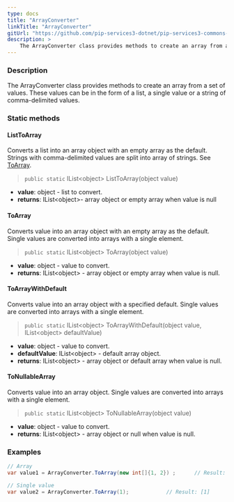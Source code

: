 ```yaml
---
type: docs
title: "ArrayConverter"
linkTitle: "ArrayConverter"
gitUrl: "https://github.com/pip-services3-dotnet/pip-services3-commons-dotnet"
description: > 
    The ArrayConverter class provides methods to create an array from a set of values.
---
```


### Description
The ArrayConverter class provides methods to create an array from a set of values. These values can be in the form of a list,  a single value or a string of comma-delimited values.    

### Static methods

#### ListToArray

Converts a list into an array object with an empty array as the default.
Strings with comma-delimited values are split into array of strings.
See [ToArray](#toarray).

> `public static` IList\<object\> ListToArray(object value)

- **value**: object - list to convert.
- **returns**: IList\<object\>- array object or empty array when value is null


#### ToArray
Converts value into an array object with an empty array as the default.
Single values are converted into arrays with a single element.

> `public static` IList\<object\> ToArray(object value)

- **value**: object  - value to convert.
- **returns**: IList\<object\> - array object or empty array when value is null.

#### ToArrayWithDefault
Converts value into an array object with a specified default.
Single values are converted into arrays with a single element.

> `public static` IList\<object\> ToArrayWithDefault(object value, IList\<object\> defaultValue)

- **value**: object - value to convert.
- **defaultValue**: IList\<object\> - default array object.
- **returns**: IList\<object\> - array object or default array when value is null.

#### ToNullableArray
Converts value into an array object.
Single values are converted into arrays with a single element.

> `public static` IList\<object\> ToNullableArray(object value)

- **value**: object - value to convert.
- **returns**: IList\<object\> - array object or null when value is null.

### Examples

```cs
// Array
var value1 = ArrayConverter.ToArray(new int[]{1, 2}) ;      // Result: [1, 2]

// Single value
var value2 = ArrayConverter.ToArray(1);            // Result: [1]

```
